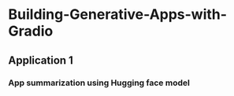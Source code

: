# Building-Generative-Apps-with-Gradio

## Application 1
### App summarization using Hugging face model
